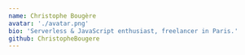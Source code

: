 ```yaml
---
name: Christophe Bougère
avatar: './avatar.png'
bio: 'Serverless & JavaScript enthusiast, freelancer in Paris.'
github: ChristopheBougere
---
```

